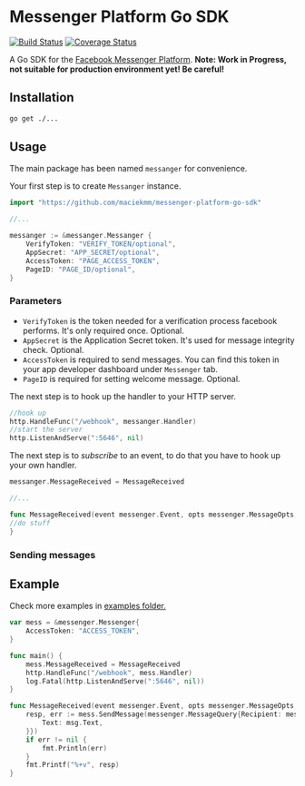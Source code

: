 Messenger Platform Go SDK
=====

[![Build Status](https://travis-ci.org/maciekmm/messenger-platform-go-sdk.svg?branch=master)](https://travis-ci.org/maciekmm/messenger-platform-go-sdk) 
[![Coverage Status](https://coveralls.io/repos/github/maciekmm/messenger-platform-go-sdk/badge.svg?branch=master)](https://coveralls.io/github/maciekmm/messenger-platform-go-sdk?branch=master)

A Go SDK for the [Facebook Messenger Platform](https://developers.facebook.com/docs/messenger-platform).
**Note: Work in Progress, not suitable for production environment yet! Be careful!**

## Installation

```bash
go get ./...
```

## Usage

The main package has been named `messanger` for convenience. 

Your first step is to create `Messanger` instance.

```go
import "https://github.com/maciekmm/messenger-platform-go-sdk"

//...

messanger := &messanger.Messanger {
	VerifyToken: "VERIFY_TOKEN/optional",
	AppSecret: "APP_SECRET/optional",
	AccessToken: "PAGE_ACCESS_TOKEN",
	PageID: "PAGE_ID/optional",
}
```

### Parameters
* `VerifyToken` is the token needed for a verification process facebook performs. It's only required once. Optional.
* `AppSecret` is the Application Secret token. It's used for message integrity check. Optional.
* `AccessToken` is required to send messages. You can find this token in your app developer dashboard under `Messenger` tab.
* `PageID` is required for setting welcome message. Optional.

The next step is to hook up the handler to your HTTP server. 

```go
//hook up
http.HandleFunc("/webhook", messanger.Handler)
//start the server
http.ListenAndServe(":5646", nil)
```

The next step is to *subscribe* to an event, to do that you have to hook up your own handler.

```go
messanger.MessageReceived = MessageReceived

//...

func MessageReceived(event messenger.Event, opts messenger.MessageOpts, msg messenger.ReceivedMessage) {
//do stuff
}
```

### Sending messages

## Example

Check more examples in [examples folder.](https://github.com/maciekmm/messenger-platform-go-sdk/tree/master/examples)

```go
var mess = &messenger.Messenger{
	AccessToken: "ACCESS_TOKEN",
}

func main() {
	mess.MessageReceived = MessageReceived
	http.HandleFunc("/webhook", mess.Handler)
	log.Fatal(http.ListenAndServe(":5646", nil))
}

func MessageReceived(event messenger.Event, opts messenger.MessageOpts, msg messenger.ReceivedMessage) {
	resp, err := mess.SendMessage(messenger.MessageQuery{Recipient: messenger.Recipient{ID: opts.Sender.ID}, Message: messenger.Message{
		Text: msg.Text,
	}})
	if err != nil {
		fmt.Println(err)
	}
	fmt.Printf("%+v", resp)
}
```